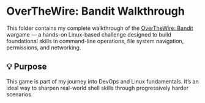 # OverTheWire: Bandit Walkthrough

This folder contains my complete walkthrough of the [OverTheWire: Bandit](https://overthewire.org/wargames/bandit/) wargame — a hands-on Linux-based challenge designed to build foundational skills in command-line operations, file system navigation, permissions, and networking.

## 💡 Purpose

This game is part of my journey into DevOps and Linux fundamentals. It’s an ideal way to sharpen real-world shell skills through progressively harder scenarios.
